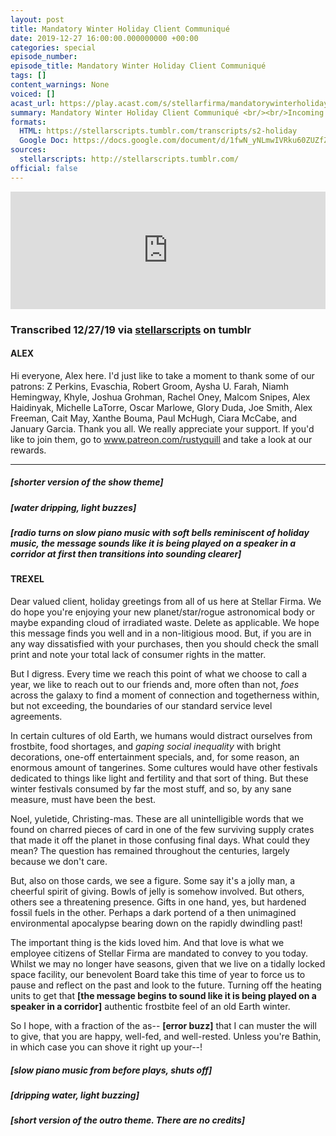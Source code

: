 ```yaml
---
layout: post
title: Mandatory Winter Holiday Client Communiqué
date: 2019-12-27 16:00:00.000000000 +00:00
categories: special
episode_number: 
episode_title: Mandatory Winter Holiday Client Communiqué
tags: []
content_warnings: None
voiced: []
acast_url: https://play.acast.com/s/stellarfirma/mandatorywinterholidayclientcommunique
summary: Mandatory Winter Holiday Client Communiqué <br/><br/>Incoming Message from Line Manager Hartro Piltz... Message reads- <br/><br/>“So help me Trexel, if you don’t do this board forsaken message I will personally see to it that you spend the next year picking my toenails out of your soft pallet! RECORD A MESSAGE FOR YOUR CLIENTS!” <br/><br/>Response from Consultant Trexel Geistman- <br/><br/>*ERROR* MESSAGE UNREADABLE, APPEARS TO BE COMPRISED OF WAILING AND GNASHING OF TEETH <br/><br/>… <br/><br/>… <br/><br/>… <br/><br/>Audio attachment received from Consultant Trexel Geistman with following notation- <br/><br/>“Take your flesh and be gone incalcitrant star devil!”
formats: 
  HTML: https://stellarscripts.tumblr.com/transcripts/s2-holiday
  Google Doc: https://docs.google.com/document/d/1fwN_yNLmwIVRku60ZUZfZevoJEQYoVAqC7xpw8PeBJU/edit
sources:
  stellarscripts: http://stellarscripts.tumblr.com/
official: false
---
```


<iframe title="Embed Player" width="100%" height="188px" src="https://embed.acast.com/stellarfirma/mandatorywinterholidayclientcommunique" scrolling="no" frameBorder="0" style="border:none;overflow:hidden;"></iframe>

### Transcribed 12/27/19 via [stellarscripts](https://stellarscripts.tumblr.com/) on tumblr

#### ALEX

Hi everyone, Alex here. I'd just like to take a moment to thank some of our patrons: Z Perkins, Evaschia, Robert Groom, Aysha U. Farah, Niamh Hemingway, Khyle, Joshua Grohman, Rachel Oney, Malcom Snipes, Alex Haidinyak, Michelle LaTorre, Oscar Marlowe, Glory Duda, Joe Smith, Alex Freeman, Cait May, Xanthe Bouma, Paul McHugh, Ciara McCabe, and January Garcia. Thank you all. We really appreciate your support. If you'd like to join them, go to www.patreon.com/rustyquill and take a look at our rewards.

------

##### [shorter version of the show theme]

##### [water dripping, light buzzes]

##### [radio turns on slow piano music with soft bells reminiscent of holiday music, the message sounds like it is being played on a speaker in a corridor at first then transitions into sounding clearer]

#### TREXEL

Dear valued client, holiday greetings from all of us here at Stellar Firma. We do hope you're enjoying your new planet/star/rogue astronomical body or maybe expanding cloud of irradiated waste. Delete as applicable. We hope this message finds you well and in a non-litigious mood. But, if you are in any way dissatisfied with your purchases, then you should check the small print and note your total lack of consumer rights in the matter. 

But I digress. Every time we reach this point of what we choose to call a year, we like to reach out to our friends and, more often than not, *foes* across the galaxy to find a moment of connection and togetherness within, but not exceeding, the boundaries of our standard service level agreements. 

In certain cultures of old Earth, we humans would distract ourselves from frostbite, food shortages, and *gaping social inequality* with bright decorations, one-off entertainment specials, and, for some reason, an enormous amount of tangerines. Some cultures would have other festivals dedicated to things like light and fertility and that sort of thing. But these winter festivals consumed by far the most stuff, and so, by any sane measure, must have been the best. 

Noel, yuletide, Christing-mas. These are all unintelligible words that we found on charred pieces of card in one of the few surviving supply crates that made it off the planet in those confusing final days. What could they mean? The question has remained throughout the centuries, largely because we don't care. 

But, also on those cards, we see a figure. Some say it's a jolly man, a cheerful spirit of giving. Bowls of jelly is somehow involved. But others, others see a threatening presence. Gifts in one hand, yes, but hardened fossil fuels in the other. Perhaps a dark portend of a then unimagined environmental apocalypse bearing down on the rapidly dwindling past! 

The important thing is the kids loved him. And that love is what we employee citizens of Stellar Firma are mandated to convey to you today. Whilst we may no longer have seasons, given that we live on a tidally locked space facility, our benevolent Board take this time of year to force us to pause and reflect on the past and look to the future. Turning off the heating units to get that __[the message begins to sound like it is being played on a speaker in a corridor]__ authentic frostbite feel of an old Earth winter. 

So I hope, with a fraction of the as-- __[error buzz]__ that I can muster the will to give, that you are happy, well-fed, and well-rested. Unless you're Bathin, in which case you can shove it right up your--!

##### [slow piano music from before plays, shuts off]

##### [dripping water, light buzzing]

##### [short version of the outro theme. There are no credits]
